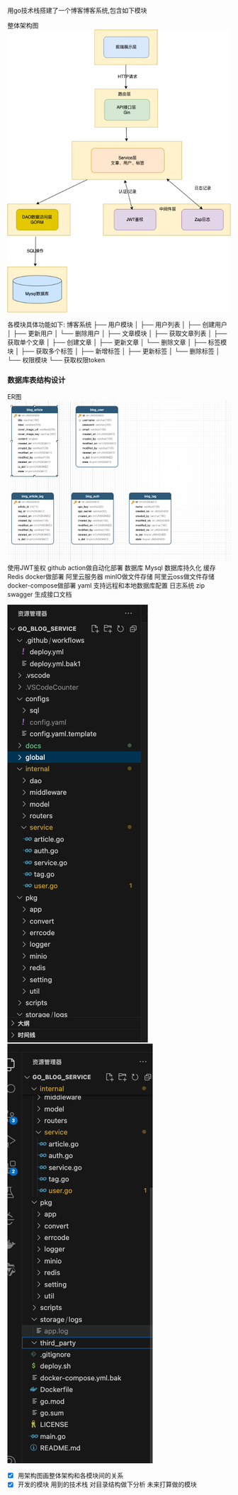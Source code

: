 用go技术栈搭建了一个博客博客系统,包含如下模块

整体架构图
![alt text](./images/博客系统架构图.png)

各模块具体功能如下:
博客系统
├── 用户模块
│   ├── 用户列表
│   ├── 创建用户
│   ├── 更新用户
│   └── 删除用户
│
├── 文章模块
│   ├── 获取文章列表
│   ├── 获取单个文章
│   ├── 创建文章
│   ├── 更新文章
│   └── 删除文章
│
├── 标签模块
│   ├── 获取多个标签
│   ├── 新增标签
│   ├── 更新标签
│   └── 删除标签
│
└── 权限模块
    └── 获取权限token


###  数据库表结构设计
ER图
![alt text](./images/er.png)
使用JWT鉴权
github  action做自动化部署
数据库  Mysql
数据库持久化
缓存  Redis
docker做部署
阿里云服务器
minIO做文件存储
阿里云oss做文件存储
docker-compose做部署
yaml 支持远程和本地数据库配置
日志系统 zip
swagger 生成接口文档


![alt text](./images/image.png)
![alt text](./images/image-1.png)

- [x] 用架构图画整体架构和各模块间的关系
- [x] 开发的模块
用到的技术栈
对目录结构做下分析
未来打算做的模块